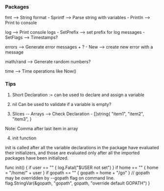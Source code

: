 ### Packages
fmt --> String format
    - Sprintf --> Parse string with variables
    - Println --> Print to console

log --> Print console logs
    - SetPrefix --> set prefix for log messages
    - SetFlags --> Timestamps?

errors --> Generate error messages + ?
    - New --> create new error with a message

math/rand --> Generate random numbers?

time --> Time operations like Now()

### Tips
1. Short Declaration
:= can be used to declare and assign a variable

2. nil
Can be used to validate if a variable is empty?

3. Slices -- Arrays --> Check
Declaration - []string{
    "item1",
    "item2",
    "item3",
}

Note: Comma after last item in array

4. init function

init is called after all the variable declarations in the package have evaluated their initializers, and those are evaluated only after all the imported packages have been initialized. 

func init() {
    if user == "" {
        log.Fatal("$USER not set")
    }
    if home == "" {
        home = "/home/" + user
    }
    if gopath == "" {
        gopath = home + "/go"
    }
    // gopath may be overridden by --gopath flag on command line.
    flag.StringVar(&gopath, "gopath", gopath, "override default GOPATH")
}